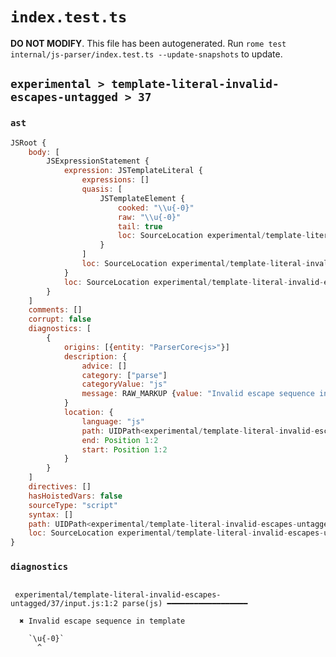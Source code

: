 # `index.test.ts`

**DO NOT MODIFY**. This file has been autogenerated. Run `rome test internal/js-parser/index.test.ts --update-snapshots` to update.

## `experimental > template-literal-invalid-escapes-untagged > 37`

### `ast`

```javascript
JSRoot {
	body: [
		JSExpressionStatement {
			expression: JSTemplateLiteral {
				expressions: []
				quasis: [
					JSTemplateElement {
						cooked: "\\u{-0}"
						raw: "\\u{-0}"
						tail: true
						loc: SourceLocation experimental/template-literal-invalid-escapes-untagged/37/input.js 1:1-1:7
					}
				]
				loc: SourceLocation experimental/template-literal-invalid-escapes-untagged/37/input.js 1:0-1:8
			}
			loc: SourceLocation experimental/template-literal-invalid-escapes-untagged/37/input.js 1:0-1:8
		}
	]
	comments: []
	corrupt: false
	diagnostics: [
		{
			origins: [{entity: "ParserCore<js>"}]
			description: {
				advice: []
				category: ["parse"]
				categoryValue: "js"
				message: RAW_MARKUP {value: "Invalid escape sequence in template"}
			}
			location: {
				language: "js"
				path: UIDPath<experimental/template-literal-invalid-escapes-untagged/37/input.js>
				end: Position 1:2
				start: Position 1:2
			}
		}
	]
	directives: []
	hasHoistedVars: false
	sourceType: "script"
	syntax: []
	path: UIDPath<experimental/template-literal-invalid-escapes-untagged/37/input.js>
	loc: SourceLocation experimental/template-literal-invalid-escapes-untagged/37/input.js 1:0-1:8
}
```

### `diagnostics`

```

 experimental/template-literal-invalid-escapes-untagged/37/input.js:1:2 parse(js) ━━━━━━━━━━━━━━━━━━

  ✖ Invalid escape sequence in template

    `\u{-0}`
      ^


```
